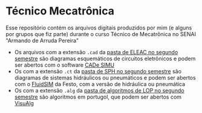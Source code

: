 # Técnico Mecatrônica
Esse repositório contém os arquivos digitais produzidos por mim (e alguns por grupos que fiz parte) durante o curso Técnico de Mecatrônica no SENAI "Armando de Arruda Pereira"

- Os arquivos com a extensão `.cad` da [pasta de ELEAC no segundo semestre](./Segundo%20semestre/ELEAC%20-%20Elementos%20eletroeletrônicos%20e%20acionamentos/Circuitos) são diagramas esquemáticos de circuitos eletrônicos e podem ser abertos com o software [CADe SIMU](https://cadesimu.net)
- Os com a extensão `.ct` da [pasta de SPH no segundo semestre](./Segundo%20semestre/SPH%20-%20Sistemas%20pneumáticos%20e%20hidráulicos) são diagramas de sistemas hidráulicos ou pneumáticos e podem ser abertos com o [FluidSIM](https://www.festo-didactic.com/br-pt/sistemas-de-ensino/softwares/fluidsim-3.6-portugues/fluidsim-3.6.htm?fbid=YnIucHQuNTM3LjIzLjE4LjEwMTIuNTQ0Mw) da Festo, com a versão de hidráulica ou pneumática
- Os com a extensão `.alg` da [pasta de algoritmos de LOP no segundo semestre](./Segundo%20semestre/LOP%20-%20Lógica%20de%20programação/Algoritmos) são algoritmos em portugol, que podem ser abertos com [VisuAlg](https://visualg3.com.br)
